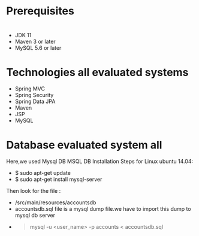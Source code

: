# Prerequisites
#
- JDK 11
- Maven 3 or later
- MySQL 5.6 or later

# Technologies all evaluated systems
- Spring MVC
- Spring Security
- Spring Data JPA
- Maven
- JSP
- MySQL
# Database evaluated system all
Here,we used Mysql DB 
MSQL DB Installation Steps for Linux ubuntu 14.04:
- $ sudo apt-get update
- $ sudo apt-get install mysql-server

Then look for the file :
- /src/main/resources/accountsdb
- accountsdb.sql file is a mysql dump file.we have to import this dump to mysql db server
- > mysql -u <user_name> -p accounts < accountsdb.sql


